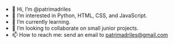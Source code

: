 - 👋 Hi, I’m @patrimadriles
- 👀 I’m interested in Python, HTML, CSS, and JavaScript.
- 🌱 I’m currently learning.
- 💞️ I’m looking to collaborate on small junior projects.
- 📫 How to reach me: send an email to patrimadriles@gmail.com

<!---
patrimadriles/patrimadriles is a ✨ special ✨ repository because its `README.md` (this file) appears on your GitHub profile.
You can click the Preview link to take a look at your changes.
--->
